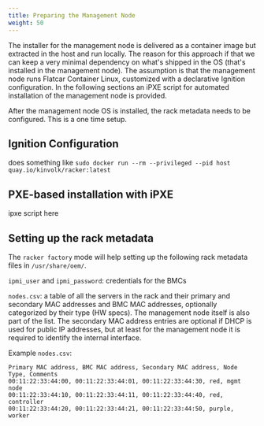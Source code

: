 ```yaml
---
title: Preparing the Management Node
weight: 50
---
```


The installer for the management node is delivered as a container image but extracted in the host and
run locally.
The reason for this approach if that we can keep a very minimal dependency on
what's shipped in the OS (that's installed in the management node).
The assumption is that the management node runs	Flatcar	Container Linux, customized with a declarative Ignition configuration.
In the following sections an iPXE script for automated installation of the management node is provided.

After the management node OS is installed, the rack metadata needs to be configured. This is a one time setup.

## Ignition Configuration

does something like
`sudo docker run --rm --privileged --pid host quay.io/kinvolk/racker:latest`


## PXE-based installation with iPXE

ipxe script here

## Setting up the rack metadata

The `racker factory` mode will help setting up the following rack metadata files in `/usr/share/oem/`.

`ipmi_user` and `ipmi_password`: credentials for the BMCs

`nodes.csv`: a table of all the servers in the rack and their primary and secondary MAC addresses and BMC MAC addresses,
optionally categorized by their type (HW specs).
The management node itself is also part of the list. The secondary MAC address entries are optional if DHCP is used for
public IP addresses, but at least for the management node it is required to identify the internal interface.

Example `nodes.csv`:

```
Primary MAC address, BMC MAC address, Secondary MAC address, Node Type, Comments
00:11:22:33:44:00, 00:11:22:33:44:01, 00:11:22:33:44:30, red, mgmt node
00:11:22:33:44:10, 00:11:22:33:44:11, 00:11:22:33:44:40, red, controller
00:11:22:33:44:20, 00:11:22:33:44:21, 00:11:22:33:44:50, purple, worker
```

